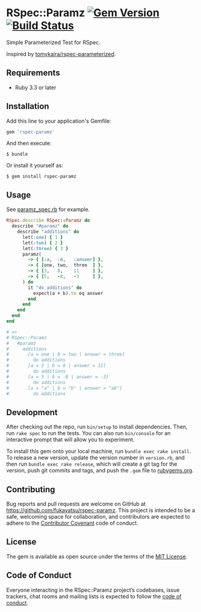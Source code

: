 # RSpec::Paramz [![Gem Version](https://badge.fury.io/rb/rspec-paramz.svg)](https://badge.fury.io/rb/rspec-paramz) [![Build Status](https://travis-ci.org/fukayatsu/rspec-paramz.svg?branch=master)](https://travis-ci.org/fukayatsu/rspec-paramz)

Simple Parameterized Test for RSpec.

Inspired by [tomykaira/rspec-parameterized](https://github.com/tomykaira/rspec-parameterized).

## Requirements

- Ruby 3.3 or later

## Installation

Add this line to your application's Gemfile:

```ruby
gem 'rspec-paramz'
```

And then execute:

    $ bundle

Or install it yourself as:

    $ gem install rspec-paramz

## Usage

See [paramz_spec.rb](https://github.com/fukayatsu/rspec-paramz/blob/master/spec/rspec/paramz_spec.rb) for example.

```ruby
RSpec.describe RSpec::Paramz do
  describe "#paramz" do
    describe "additions" do
      let(:one) { 1 }
      let(:two) { 2 }
      let(:three) { 3 }
      paramz(
        -> { [:a,  :b,   :answer] },
        -> { [one, two,  three  ] },
        -> { [3,   8,    11     ] },
        -> { [5,   -8,   -3     ] },
      ) do
        it "do additions" do
          expect(a + b).to eq answer
        end
      end
    end
  end
end

# =>
# RSpec::Paramz
#   #paramz
#     additions
#       [a = one | b = two | answer = three]
#         do additions
#       [a = 3 | b = 8 | answer = 11]
#         do additions
#       [a = 5 | b = -8 | answer = -3]
#         do additions
#       [a = "a" | b = "b" | answer = "ab"]
#         do additions
```

## Development

After checking out the repo, run `bin/setup` to install dependencies. Then, run `rake spec` to run the tests. You can also run `bin/console` for an interactive prompt that will allow you to experiment.

To install this gem onto your local machine, run `bundle exec rake install`. To release a new version, update the version number in `version.rb`, and then run `bundle exec rake release`, which will create a git tag for the version, push git commits and tags, and push the `.gem` file to [rubygems.org](https://rubygems.org).

## Contributing

Bug reports and pull requests are welcome on GitHub at https://github.com/fukayatsu/rspec-paramz. This project is intended to be a safe, welcoming space for collaboration, and contributors are expected to adhere to the [Contributor Covenant](http://contributor-covenant.org) code of conduct.

## License

The gem is available as open source under the terms of the [MIT License](https://opensource.org/licenses/MIT).

## Code of Conduct

Everyone interacting in the RSpec::Paramz project’s codebases, issue trackers, chat rooms and mailing lists is expected to follow the [code of conduct](https://github.com/fukayatsu/rspec-paramz/blob/master/CODE_OF_CONDUCT.md).

